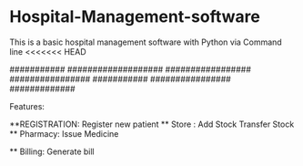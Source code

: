 # Hospital-Management-software
This is a basic hospital management software with Python via Command line
<<<<<<< HEAD

###########                           ###################                            #################
           ################ ###########                 ################ #############

Features:

**REGISTRATION:
       Register new patient 
** Store :
      Add Stock
      Transfer Stock
** Pharmacy:
       Issue Medicine
       
** Billing:
      Generate bill
       

